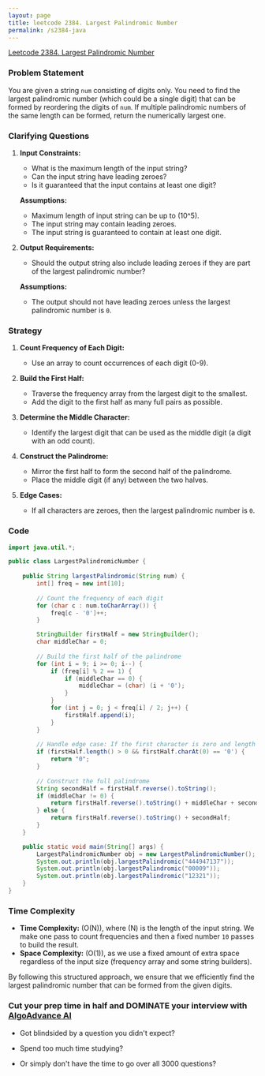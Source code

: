 ```yaml
---
layout: page
title: leetcode 2384. Largest Palindromic Number
permalink: /s2384-java
---
```

[Leetcode 2384. Largest Palindromic Number](https://algoadvance.github.io/algoadvance/l2384)
### Problem Statement

You are given a string `num` consisting of digits only. You need to find the largest palindromic number (which could be a single digit) that can be formed by reordering the digits of `num`. If multiple palindromic numbers of the same length can be formed, return the numerically largest one.

### Clarifying Questions

1. **Input Constraints:**
   - What is the maximum length of the input string?
   - Can the input string have leading zeroes?
   - Is it guaranteed that the input contains at least one digit?

   **Assumptions:**
   - Maximum length of input string can be up to \(10^5\).
   - The input string may contain leading zeroes.
   - The input string is guaranteed to contain at least one digit.

2. **Output Requirements:**
   - Should the output string also include leading zeroes if they are part of the largest palindromic number?

   **Assumptions:**
   - The output should not have leading zeroes unless the largest palindromic number is `0`.

### Strategy

1. **Count Frequency of Each Digit:**
   - Use an array to count occurrences of each digit (0-9).
   
2. **Build the First Half:**
   - Traverse the frequency array from the largest digit to the smallest.
   - Add the digit to the first half as many full pairs as possible.
   
3. **Determine the Middle Character:**
   - Identify the largest digit that can be used as the middle digit (a digit with an odd count).
   
4. **Construct the Palindrome:**
   - Mirror the first half to form the second half of the palindrome.
   - Place the middle digit (if any) between the two halves.

5. **Edge Cases:**
   - If all characters are zeroes, then the largest palindromic number is `0`.

### Code

```java
import java.util.*;

public class LargestPalindromicNumber {
    
    public String largestPalindromic(String num) {
        int[] freq = new int[10];
        
        // Count the frequency of each digit
        for (char c : num.toCharArray()) {
            freq[c - '0']++;
        }

        StringBuilder firstHalf = new StringBuilder();
        char middleChar = 0;
        
        // Build the first half of the palindrome
        for (int i = 9; i >= 0; i--) {
            if (freq[i] % 2 == 1) {
                if (middleChar == 0) {
                    middleChar = (char) (i + '0');
                }
            }
            for (int j = 0; j < freq[i] / 2; j++) {
                firstHalf.append(i);
            }
        }
        
        // Handle edge case: If the first character is zero and length is more than 0
        if (firstHalf.length() > 0 && firstHalf.charAt(0) == '0') {
            return "0";
        }
        
        // Construct the full palindrome
        String secondHalf = firstHalf.reverse().toString();
        if (middleChar != 0) {
            return firstHalf.reverse().toString() + middleChar + secondHalf;
        } else {
            return firstHalf.reverse().toString() + secondHalf;
        }
    }

    public static void main(String[] args) {
        LargestPalindromicNumber obj = new LargestPalindromicNumber();
        System.out.println(obj.largestPalindromic("444947137"));
        System.out.println(obj.largestPalindromic("00009"));
        System.out.println(obj.largestPalindromic("12321"));
    }
}
```

### Time Complexity

- **Time Complexity:** \(O(N)\), where \(N\) is the length of the input string. We make one pass to count frequencies and then a fixed number `10` passes to build the result.
- **Space Complexity:** \(O(1)\), as we use a fixed amount of extra space regardless of the input size (frequency array and some string builders).

By following this structured approach, we ensure that we efficiently find the largest palindromic number that can be formed from the given digits.


### Cut your prep time in half and DOMINATE your interview with [AlgoAdvance AI](https://algoAdvance.com)

- Got blindsided by a question you didn't expect?

- Spend too much time studying?

- Or simply don't have the time to go over all 3000 questions?


